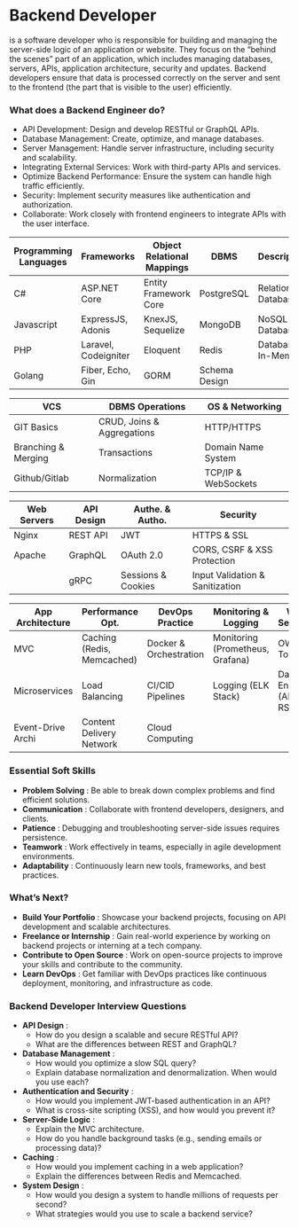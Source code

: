 # Backend Developer

is a software developer who is responsible for building and managing the server-side logic of an application or website. They focus on the “behind the scenes” part of an application, which includes managing databases, servers, APIs, application architecture, security and updates. Backend developers ensure that data is processed correctly on the server and sent to the frontend (the part that is visible to the user) efficiently.

### **What does a Backend Engineer do?**

* API Development: Design and develop RESTful or GraphQL APIs.
* Database Management: Create, optimize, and manage databases.
* Server Management: Handle server infrastructure, including security and scalability.
* Integrating External Services: Work with third-party APIs and services.
* Optimize Backend Performance: Ensure the system can handle high traffic efficiently.
* Security: Implement security measures like authentication and authorization.
* Collaborate: Work closely with frontend engineers to integrate APIs with the user interface.

| Programming Languages | Frameworks           | Object Relational Mappings | DBMS          | Description         |
| --------------------- | -------------------- | -------------------------- | ------------- | ------------------- |
| C#                    | ASP.NET Core         | Entity Framework Core      | PostgreSQL    | Relational Database |
| Javascript            | ExpressJS, Adonis    | KnexJS, Sequelize          | MongoDB       | NoSQL Database      |
| PHP                   | Laravel, Codeigniter | Eloquent                   | Redis         | Database In-Memory  |
| Golang                | Fiber, Echo, Gin     | GORM                       | Schema Design |                     |

| VCS                 | DBMS Operations            | OS & Networking     |
| ------------------- | -------------------------- | ------------------- |
| GIT Basics          | CRUD, Joins & Aggregations | HTTP/HTTPS          |
| Branching & Merging | Transactions               | Domain Name System  |
| Github/Gitlab       | Normalization              | TCP/IP & WebSockets |

| Web Servers | API Design | Authe. & Autho.    | Security                        |
| ----------- | ---------- | ------------------ | ------------------------------- |
| Nginx       | REST API   | JWT                | HTTPS & SSL                     |
| Apache      | GraphQL    | OAuth 2.0          | CORS, CSRF & XSS Protection     |
|             | gRPC       | Sessions & Cookies | Input Validation & Sanitization |

| App Architecture  | Performance Opt.           | DevOps Practice        | Monitoring & Logging             | Web Security             |
| ----------------- | -------------------------- | ---------------------- | -------------------------------- | ------------------------ |
| MVC               | Caching (Redis, Memcached) | Docker & Orchestration | Monitoring (Prometheus, Grafana) | OWASP Top 10             |
| Microservices     | Load Balancing             | CI/CID Pipelines       | Logging (ELK Stack)              | Data Encrypt. (AES, RSA) |
| Event-Drive Archi | Content Delivery Network   | Cloud Computing        |                                  |                          |

### Essential Soft Skills

* **Problem Solving** : Be able to break down complex problems and find efficient solutions.
* **Communication** : Collaborate with frontend developers, designers, and clients.
* **Patience** : Debugging and troubleshooting server-side issues requires persistence.
* **Teamwork** : Work effectively in teams, especially in agile development environments.
* **Adaptability** : Continuously learn new tools, frameworks, and best practices.

### What’s Next?

* **Build Your Portfolio** : Showcase your backend projects, focusing on API development and scalable architectures.
* **Freelance or Internship** : Gain real-world experience by working on backend projects or interning at a tech company.
* **Contribute to Open Source** : Work on open-source projects to improve your skills and contribute to the community.
* **Learn DevOps** : Get familiar with DevOps practices like continuous deployment, monitoring, and infrastructure as code.

### Backend Developer Interview Questions

* **API Design** :
  * How do you design a scalable and secure RESTful API?
  * What are the differences between REST and GraphQL?
* **Database Management** :
  * How would you optimize a slow SQL query?
  * Explain database normalization and denormalization. When would you use each?
* **Authentication and Security** :
  * How would you implement JWT-based authentication in an API?
  * What is cross-site scripting (XSS), and how would you prevent it?
* **Server-Side Logic** :
  * Explain the MVC architecture.
  * How do you handle background tasks (e.g., sending emails or processing data)?
* **Caching** :
  * How would you implement caching in a web application?
  * Explain the differences between Redis and Memcached.
* **System Design** :
  * How would you design a system to handle millions of requests per second?
  * What strategies would you use to scale a backend service?
